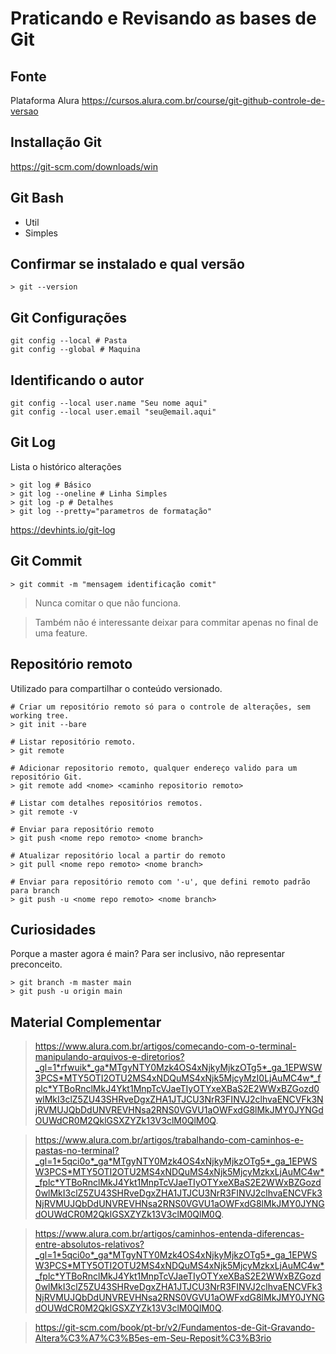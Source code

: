 # Praticando e Revisando as bases de Git

## Fonte
Plataforma Alura
https://cursos.alura.com.br/course/git-github-controle-de-versao

## Installação Git
https://git-scm.com/downloads/win

## Git Bash
- Util
- Simples

## Confirmar se instalado e qual versão
    > git --version

## Git Configurações
    git config --local # Pasta
    git config --global # Maquina

## Identificando o autor
    git config --local user.name "Seu nome aqui"
    git config --local user.email "seu@email.aqui"

## Git Log
Lista o histórico alterações

    > git log # Básico
    > git log --oneline # Linha Simples
    > git log -p # Detalhes
    > git log --pretty="parametros de formatação"

https://devhints.io/git-log

## Git Commit

    > git commit -m "mensagem identificação comit"    

> Nunca comitar o que não funciona.

> Também não é interessante deixar para commitar apenas no final de uma feature.

## Repositório remoto

Utilizado para compartilhar o conteúdo versionado.

    # Criar um repositório remoto só para o controle de alterações, sem working tree.
    > git init --bare
    
    # Listar repositório remoto.
    > git remote
    
    # Adicionar repositorio remoto, qualquer endereço valido para um repositório Git.
    > git remote add <nome> <caminho repositorio remoto>
    
    # Listar com detalhes repositórios remotos.
    > git remote -v 

    # Enviar para repositório remoto
    > git push <nome repo remoto> <nome branch>

    # Atualizar repositório local a partir do remoto
    > git pull <nome repo remoto> <nome branch>

    # Enviar para repositório remoto com '-u', que defini remoto padrão para branch
    > git push -u <nome repo remoto> <nome branch>

## Curiosidades
Porque a master agora é main?
Para ser inclusivo, não representar preconceito.

    > git branch -m master main
    > git push -u origin main

## Material Complementar

> https://www.alura.com.br/artigos/comecando-com-o-terminal-manipulando-arquivos-e-diretorios?_gl=1*rfwuik*_ga*MTgyNTY0Mzk4OS4xNjkyMjkzOTg5*_ga_1EPWSW3PCS*MTY5OTI2OTU2MS4xNDQuMS4xNjk5MjcyMzI0LjAuMC4w*_fplc*YTBoRnclMkJ4Ykt1MnpTcVJaeTIyOTYxeXBaS2E2WWxBZGozd0wlMkI3clZ5ZU43SHRveDgxZHA1JTJCU3NrR3FINVJ2clhvaENCVFk3NjRVMUJQbDdUNVREVHNsa2RNS0VGVU1aOWFxdG8lMkJMY0JYNGdOUWdCR0M2QklGSXZYZk13V3clM0QlM0Q.

> https://www.alura.com.br/artigos/trabalhando-com-caminhos-e-pastas-no-terminal?_gl=1*5qci0o*_ga*MTgyNTY0Mzk4OS4xNjkyMjkzOTg5*_ga_1EPWSW3PCS*MTY5OTI2OTU2MS4xNDQuMS4xNjk5MjcyMzkxLjAuMC4w*_fplc*YTBoRnclMkJ4Ykt1MnpTcVJaeTIyOTYxeXBaS2E2WWxBZGozd0wlMkI3clZ5ZU43SHRveDgxZHA1JTJCU3NrR3FINVJ2clhvaENCVFk3NjRVMUJQbDdUNVREVHNsa2RNS0VGVU1aOWFxdG8lMkJMY0JYNGdOUWdCR0M2QklGSXZYZk13V3clM0QlM0Q.

> https://www.alura.com.br/artigos/caminhos-entenda-diferencas-entre-absolutos-relativos?_gl=1*5qci0o*_ga*MTgyNTY0Mzk4OS4xNjkyMjkzOTg5*_ga_1EPWSW3PCS*MTY5OTI2OTU2MS4xNDQuMS4xNjk5MjcyMzkxLjAuMC4w*_fplc*YTBoRnclMkJ4Ykt1MnpTcVJaeTIyOTYxeXBaS2E2WWxBZGozd0wlMkI3clZ5ZU43SHRveDgxZHA1JTJCU3NrR3FINVJ2clhvaENCVFk3NjRVMUJQbDdUNVREVHNsa2RNS0VGVU1aOWFxdG8lMkJMY0JYNGdOUWdCR0M2QklGSXZYZk13V3clM0QlM0Q.

> https://git-scm.com/book/pt-br/v2/Fundamentos-de-Git-Gravando-Altera%C3%A7%C3%B5es-em-Seu-Reposit%C3%B3rio
